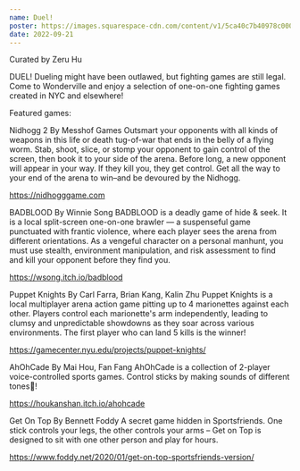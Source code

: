 ```yaml
---
name: Duel!
poster: https://images.squarespace-cdn.com/content/v1/5ca40c7b40978c0001458f5d/12af97bf-5bd0-4e97-89ae-862d8e36d746/duel.png?format=2500w
date: 2022-09-21
---
```


Curated by Zeru Hu

DUEL!
Dueling might have been outlawed, but fighting games are still legal. Come to Wonderville and enjoy a selection of one-on-one fighting games created in NYC and elsewhere! 

Featured games:

Nidhogg 2
By Messhof Games
Outsmart your opponents with all kinds of weapons in this life or death tug-of-war that ends in the belly of a flying worm. Stab, shoot, slice, or stomp your opponent to gain control of the screen, then book it to your side of the arena. Before long, a new opponent will appear in your way. If they kill you, they get control. Get all the way to your end of the arena to win–and be devoured by the Nidhogg.

https://nidhogggame.com


BADBLOOD
By Winnie Song
BADBLOOD is a deadly game of hide & seek. It is a local split-screen one-on-one brawler — a suspenseful game punctuated with frantic violence, where each player sees the arena from different orientations. As a vengeful character on a personal manhunt, you must use stealth, environment manipulation, and risk assessment to find and kill your opponent before they find you.

https://wsong.itch.io/badblood

Puppet Knights
By Carl Farra, Brian Kang, Kalin Zhu
Puppet Knights is a local multiplayer arena action game pitting up to 4 marionettes against each other. Players control each marionette's arm independently, leading to clumsy and unpredictable showdowns as they soar across various environments. The first player who can land 5 kills is the winner!

https://gamecenter.nyu.edu/projects/puppet-knights/

AhOhCade
By Mai Hou, Fan Fang
AhOhCade is a collection of 2-player voice-controlled sports games. Control sticks by making sounds of different tones🎤!

https://houkanshan.itch.io/ahohcade 

Get On Top
By Bennett Foddy
A secret game hidden in Sportsfriends. One stick controls your legs, the other controls your arms – Get on Top is designed to sit with one other person and play for hours.

https://www.foddy.net/2020/01/get-on-top-sportsfriends-version/